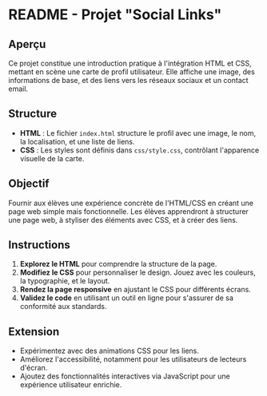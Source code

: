 # README - Projet "Social Links"

## Aperçu

Ce projet constitue une introduction pratique à l'intégration HTML et CSS, mettant en scène une carte de profil utilisateur. Elle affiche une image, des informations de base, et des liens vers les réseaux sociaux et un contact email.

## Structure

- **HTML** : Le fichier `index.html` structure le profil avec une image, le nom, la localisation, et une liste de liens.
- **CSS** : Les styles sont définis dans `css/style.css`, contrôlant l'apparence visuelle de la carte.

## Objectif

Fournir aux élèves une expérience concrète de l'HTML/CSS en créant une page web simple mais fonctionnelle. Les élèves apprendront à structurer une page web, à styliser des éléments avec CSS, et à créer des liens.

## Instructions

1. **Explorez le HTML** pour comprendre la structure de la page.
2. **Modifiez le CSS** pour personnaliser le design. Jouez avec les couleurs, la typographie, et le layout.
3. **Rendez la page responsive** en ajustant le CSS pour différents écrans.
4. **Validez le code** en utilisant un outil en ligne pour s'assurer de sa conformité aux standards.

## Extension

- Expérimentez avec des animations CSS pour les liens.
- Améliorez l'accessibilité, notamment pour les utilisateurs de lecteurs d'écran.
- Ajoutez des fonctionnalités interactives via JavaScript pour une expérience utilisateur enrichie.

